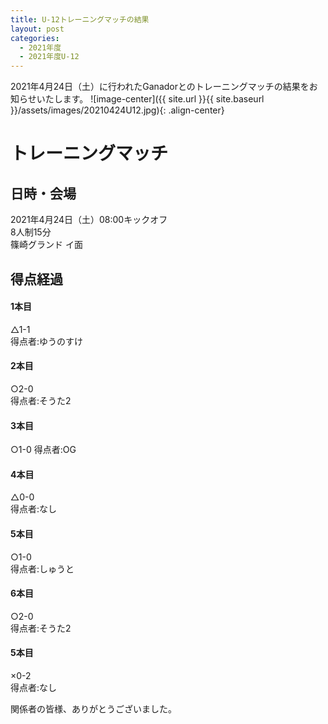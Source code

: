 ```yaml
---
title: U-12トレーニングマッチの結果
layout: post
categories:
  - 2021年度
  - 2021年度U-12
---
```


2021年4月24日（土）に行われたGanadorとのトレーニングマッチの結果をお知らせいたします。
![image-center]({{ site.url }}{{ site.baseurl }}/assets/images/20210424U12.jpg){: .align-center}

# トレーニングマッチ

## 日時・会場

2021年4月24日（土）08:00キックオフ  
8人制15分  
篠崎グランド イ面

## 得点経過

#### 1本目
△1-1    
得点者:ゆうのすけ

#### 2本目
○2-0  
得点者:そうた2

#### 3本目
○1-0
得点者:OG

#### 4本目
△0-0    
得点者:なし

#### 5本目
○1-0  
得点者:しゅうと

#### 6本目
○2-0  
得点者:そうた2

#### 5本目
×0-2  
得点者:なし


関係者の皆様、ありがとうございました。
